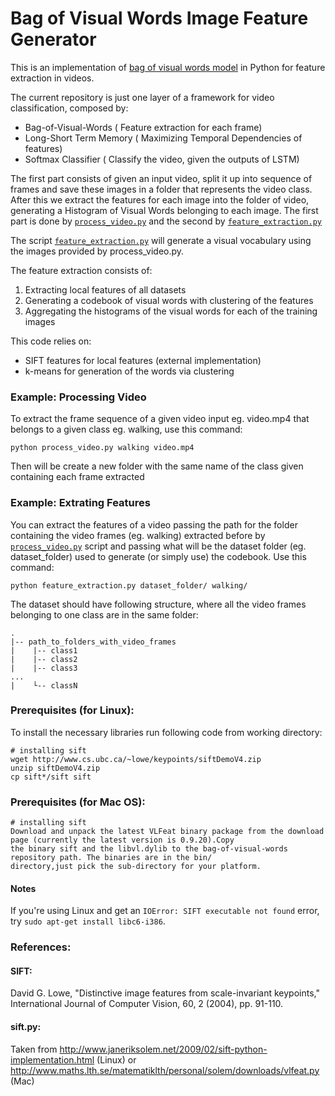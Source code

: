 Bag of Visual Words Image Feature Generator
============================================

This is an implementation of [bag of visual words model][1] in Python for feature extraction in videos.

The current repository is just one layer of a framework for video classification, composed by:
- Bag-of-Visual-Words ( Feature extraction for each frame) 
- Long-Short Term Memory ( Maximizing Temporal Dependencies of features)
- Softmax Classifier ( Classify the video, given the outputs of LSTM)

The first part consists of given an input video, split it up into sequence of frames and save these images in a folder that 
represents the video class. After this we extract the features for each image into the folder of video, generating a Histogram
of Visual Words belonging to each image. The first part is done by [`process_video.py`][2] and the second by [`feature_extraction.py`][3]

The script [`feature_extraction.py`][3] will generate a visual vocabulary using the images provided by process_video.py.

The feature extraction consists of:

1. Extracting local features of all datasets
2. Generating a codebook of visual words with clustering of the features
3. Aggregating the histograms of the visual words for each of the training images

This code relies on:

 - SIFT features for local features (external implementation)
 - k-means for generation of the words via clustering

### Example: Processing Video
To extract the frame sequence of a given video input eg. video.mp4 that belongs to a given class eg. walking, use this command:
    
    python process_video.py walking video.mp4
    
Then will be create a new folder with the same name of the class given containing each frame extracted
 

### Example: Extrating Features
You can extract the features of a video passing the path for the folder containing the video frames (eg. walking) extracted before by [`process_video.py`][2] script and passing what will be the dataset folder (eg. dataset_folder) used to generate (or simply use) the codebook. Use this command: 

    python feature_extraction.py dataset_folder/ walking/

The dataset should have following structure, where all the video frames belonging to one class are in the same folder:

    .
    |-- path_to_folders_with_video_frames
    |    |-- class1
    |    |-- class2
    |    |-- class3
    ...
    |    └-- classN

### Prerequisites (for Linux):

To install the necessary libraries run following code from working directory:
    
    # installing sift
    wget http://www.cs.ubc.ca/~lowe/keypoints/siftDemoV4.zip
    unzip siftDemoV4.zip
    cp sift*/sift sift
    

### Prerequisites (for Mac OS):
    
    # installing sift
    Download and unpack the latest VLFeat binary package from the download page (currently the latest version is 0.9.20).Copy
    the binary sift and the libvl.dylib to the bag-of-visual-words repository path. The binaries are in the bin/
    directory,just pick the sub-directory for your platform. 
    
 

#### Notes
If you're using Linux and get an `IOError: SIFT executable not found` error, try `sudo apt-get install libc6-i386`.
    
### References:

#### SIFT:
David G. Lowe, "Distinctive image features from scale-invariant keypoints," International Journal of Computer Vision, 60, 2 (2004), pp. 91-110.

#### sift.py:
Taken from http://www.janeriksolem.net/2009/02/sift-python-implementation.html (Linux)
or 
http://www.maths.lth.se/matematiklth/personal/solem/downloads/vlfeat.py (Mac)

[1]: https://en.wikipedia.org/wiki/Bag-of-words_model_in_computer_vision
[2]: https://github.com/marcostx/bag-of-visual-words/blob/master/process_video.py
[3]: https://github.com/marcostx/bag-of-visual-words/blob/master/feature_extraction.py
